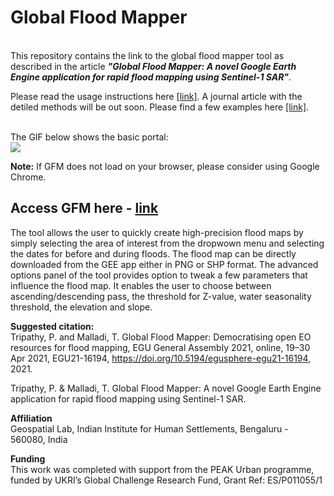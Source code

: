 <h1> Global Flood Mapper </h1><br/>
This repository contains the link to the global flood mapper tool as described in the article <em><strong>"Global Flood Mapper: A novel Google Earth Engine application for rapid flood mapping using Sentinel-1 SAR"</strong></em>.<br/>

Please read the usage instructions here [[link]](/instructions). A journal article with the detiled methods will be out soon. Please find a few examples here [[link]](/examples).<br/>

<br/>The GIF below shows the basic portal: <br/>
![](/media/gfmPortalGif.gif)

<strong>Note:</strong> If GFM does not load on your browser, please consider using Google Chrome.<br/>

## Access GFM here - [link](https://pratyush_tripathy.users.earthengine.app/view/global-flood-mapper-advanced)<br/>
The tool allows the user to quickly create high-precision flood maps by simply selecting the area of interest from the dropwown menu and selecting the dates for before and during floods. The flood map can be directly downloaded from the GEE app either in PNG or SHP format. The advanced options panel of the tool provides option to tweak a few parameters that influence the flood map. It enables the user to choose between ascending/descending pass, the threshold for Z-value, water seasonality threshold, the elevation and slope.

**Suggested citation:**<br/>
Tripathy, P. and Malladi, T. Global Flood Mapper: Democratising open EO resources for flood mapping, EGU General Assembly 2021, online, 19–30 Apr 2021, EGU21-16194, https://doi.org/10.5194/egusphere-egu21-16194, 2021.<br/>

Tripathy, P. & Malladi, T. Global Flood Mapper: A novel Google Earth Engine application for rapid flood mapping using Sentinel-1 SAR.<br/>

**Affiliation**<br/>
Geospatial Lab, Indian Institute for Human Settlements, Bengaluru - 560080, India<br/>

**Funding**<br/>
This work was completed with support from the PEAK Urban programme, funded by UKRI’s Global Challenge Research Fund, Grant Ref: ES/P011055/1
